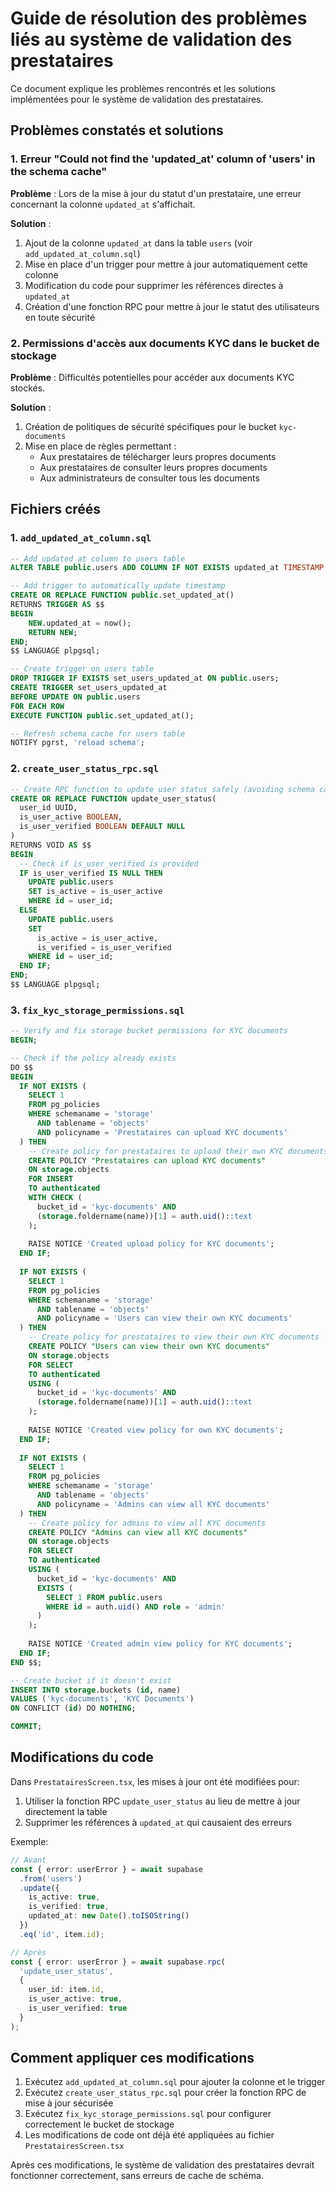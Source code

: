 # Guide de résolution des problèmes liés au système de validation des prestataires

Ce document explique les problèmes rencontrés et les solutions implémentées pour le système de validation des prestataires.

## Problèmes constatés et solutions

### 1. Erreur "Could not find the 'updated_at' column of 'users' in the schema cache"

**Problème** : Lors de la mise à jour du statut d'un prestataire, une erreur concernant la colonne `updated_at` s'affichait.

**Solution** :
1. Ajout de la colonne `updated_at` dans la table `users` (voir `add_updated_at_column.sql`)
2. Mise en place d'un trigger pour mettre à jour automatiquement cette colonne
3. Modification du code pour supprimer les références directes à `updated_at`
4. Création d'une fonction RPC pour mettre à jour le statut des utilisateurs en toute sécurité

### 2. Permissions d'accès aux documents KYC dans le bucket de stockage

**Problème** : Difficultés potentielles pour accéder aux documents KYC stockés.

**Solution** :
1. Création de politiques de sécurité spécifiques pour le bucket `kyc-documents`
2. Mise en place de règles permettant :
   - Aux prestataires de télécharger leurs propres documents
   - Aux prestataires de consulter leurs propres documents
   - Aux administrateurs de consulter tous les documents

## Fichiers créés

### 1. `add_updated_at_column.sql`
```sql
-- Add updated_at column to users table
ALTER TABLE public.users ADD COLUMN IF NOT EXISTS updated_at TIMESTAMP WITH TIME ZONE DEFAULT now();

-- Add trigger to automatically update timestamp
CREATE OR REPLACE FUNCTION public.set_updated_at()
RETURNS TRIGGER AS $$
BEGIN
    NEW.updated_at = now();
    RETURN NEW;
END;
$$ LANGUAGE plpgsql;

-- Create trigger on users table
DROP TRIGGER IF EXISTS set_users_updated_at ON public.users;
CREATE TRIGGER set_users_updated_at
BEFORE UPDATE ON public.users
FOR EACH ROW
EXECUTE FUNCTION public.set_updated_at();

-- Refresh schema cache for users table
NOTIFY pgrst, 'reload schema';
```

### 2. `create_user_status_rpc.sql`
```sql
-- Create RPC function to update user status safely (avoiding schema cache issues)
CREATE OR REPLACE FUNCTION update_user_status(
  user_id UUID,
  is_user_active BOOLEAN,
  is_user_verified BOOLEAN DEFAULT NULL
)
RETURNS VOID AS $$
BEGIN
  -- Check if is_user_verified is provided
  IF is_user_verified IS NULL THEN
    UPDATE public.users 
    SET is_active = is_user_active
    WHERE id = user_id;
  ELSE
    UPDATE public.users 
    SET 
      is_active = is_user_active,
      is_verified = is_user_verified
    WHERE id = user_id;
  END IF;
END;
$$ LANGUAGE plpgsql;
```

### 3. `fix_kyc_storage_permissions.sql`
```sql
-- Verify and fix storage bucket permissions for KYC documents
BEGIN;

-- Check if the policy already exists
DO $$
BEGIN
  IF NOT EXISTS (
    SELECT 1 
    FROM pg_policies 
    WHERE schemaname = 'storage' 
      AND tablename = 'objects' 
      AND policyname = 'Prestataires can upload KYC documents'
  ) THEN
    -- Create policy for prestataires to upload their own KYC documents
    CREATE POLICY "Prestataires can upload KYC documents"
    ON storage.objects
    FOR INSERT
    TO authenticated
    WITH CHECK (
      bucket_id = 'kyc-documents' AND
      (storage.foldername(name))[1] = auth.uid()::text
    );
    
    RAISE NOTICE 'Created upload policy for KYC documents';
  END IF;
  
  IF NOT EXISTS (
    SELECT 1 
    FROM pg_policies 
    WHERE schemaname = 'storage' 
      AND tablename = 'objects' 
      AND policyname = 'Users can view their own KYC documents'
  ) THEN
    -- Create policy for prestataires to view their own KYC documents
    CREATE POLICY "Users can view their own KYC documents"
    ON storage.objects
    FOR SELECT
    TO authenticated
    USING (
      bucket_id = 'kyc-documents' AND
      (storage.foldername(name))[1] = auth.uid()::text
    );
    
    RAISE NOTICE 'Created view policy for own KYC documents';
  END IF;
  
  IF NOT EXISTS (
    SELECT 1 
    FROM pg_policies 
    WHERE schemaname = 'storage' 
      AND tablename = 'objects' 
      AND policyname = 'Admins can view all KYC documents'
  ) THEN
    -- Create policy for admins to view all KYC documents
    CREATE POLICY "Admins can view all KYC documents"
    ON storage.objects
    FOR SELECT
    TO authenticated
    USING (
      bucket_id = 'kyc-documents' AND
      EXISTS (
        SELECT 1 FROM public.users
        WHERE id = auth.uid() AND role = 'admin'
      )
    );
    
    RAISE NOTICE 'Created admin view policy for KYC documents';
  END IF;
END $$;

-- Create bucket if it doesn't exist
INSERT INTO storage.buckets (id, name)
VALUES ('kyc-documents', 'KYC Documents')
ON CONFLICT (id) DO NOTHING;

COMMIT;
```

## Modifications du code

Dans `PrestatairesScreen.tsx`, les mises à jour ont été modifiées pour:

1. Utiliser la fonction RPC `update_user_status` au lieu de mettre à jour directement la table
2. Supprimer les références à `updated_at` qui causaient des erreurs

Exemple:
```typescript
// Avant
const { error: userError } = await supabase
  .from('users')
  .update({ 
    is_active: true, 
    is_verified: true,
    updated_at: new Date().toISOString()
  })
  .eq('id', item.id);

// Après
const { error: userError } = await supabase.rpc(
  'update_user_status',
  {
    user_id: item.id,
    is_user_active: true,
    is_user_verified: true
  }
);
```

## Comment appliquer ces modifications

1. Exécutez `add_updated_at_column.sql` pour ajouter la colonne et le trigger
2. Exécutez `create_user_status_rpc.sql` pour créer la fonction RPC de mise à jour sécurisée
3. Exécutez `fix_kyc_storage_permissions.sql` pour configurer correctement le bucket de stockage
4. Les modifications de code ont déjà été appliquées au fichier `PrestatairesScreen.tsx`

Après ces modifications, le système de validation des prestataires devrait fonctionner correctement, sans erreurs de cache de schéma.